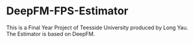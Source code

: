 # DeepFM-FPS-Estimator
This is a Final Year Project of Teesside University produced by Long Yau. The Estimator is based on DeepFM.
